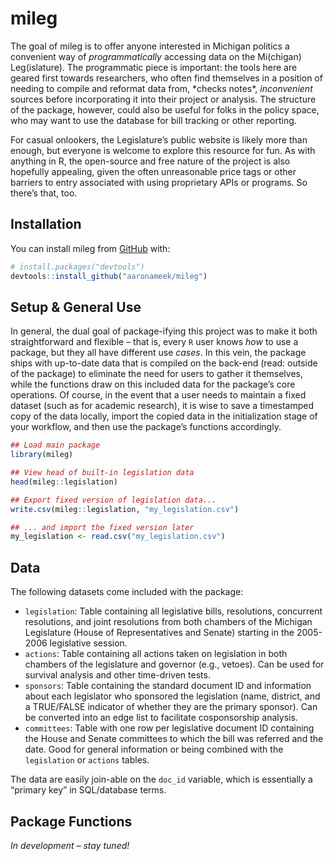 
<!-- README.md is generated from README.Rmd. Please edit that file -->

# mileg

<!-- badges: start -->

<!-- badges: end -->

The goal of mileg is to offer anyone interested in Michigan politics a
convenient way of *programmatically* accessing data on the Mi(chigan)
Leg(islature). The programmatic piece is important: the tools here are
geared first towards researchers, who often find themselves in a
position of needing to compile and reformat data from, \*checks notes\*,
*inconvenient* sources before incorporating it into their project or
analysis. The structure of the package, however, could also be useful
for folks in the policy space, who may want to use the database for bill
tracking or other reporting.

For casual onlookers, the Legislature’s public website is likely more
than enough, but everyone is welcome to explore this resource for fun.
As with anything in R, the open-source and free nature of the project is
also hopefully appealing, given the often unreasonable price tags or
other barriers to entry associated with using proprietary APIs or
programs. So there’s that, too.

## Installation

You can install mileg from [GitHub](https://github.com/) with:

``` r
# install.packages("devtools")
devtools::install_github("aaronameek/mileg")
```

## Setup & General Use

In general, the dual goal of package-ifying this project was to make it
both straightforward and flexible – that is, every `R` user knows *how*
to use a package, but they all have different use *cases*. In this vein,
the package ships with up-to-date data that is compiled on the back-end
(read: outside of the package) to eliminate the need for users to gather
it themselves, while the functions draw on this included data for the
package’s core operations. Of course, in the event that a user needs to
maintain a fixed dataset (such as for academic research), it is wise to
save a timestamped copy of the data locally, import the copied data in
the initialization stage of your workflow, and then use the package’s
functions accordingly.

``` r
## Load main package
library(mileg)

## View head of built-in legislation data
head(mileg::legislation)

## Export fixed version of legislation data...
write.csv(mileg::legislation, "my_legislation.csv")

## ... and import the fixed version later
my_legislation <- read.csv("my_legislation.csv")
```

## Data

The following datasets come included with the package:

- `legislation`: Table containing all legislative bills, resolutions,
  concurrent resolutions, and joint resolutions from both chambers of
  the Michigan Legislature (House of Representatives and Senate)
  starting in the 2005-2006 legislative session.
- `actions`: Table containing all actions taken on legislation in both
  chambers of the legislature and governor (e.g., vetoes). Can be used
  for survival analysis and other time-driven tests.
- `sponsors`: Table containing the standard document ID and information
  about each legislator who sponsored the legislation (name, district,
  and a TRUE/FALSE indicator of whether they are the primary sponsor).
  Can be converted into an edge list to facilitate cosponsorship
  analysis.
- `committees`: Table with one row per legislative document ID
  containing the House and Senate committees to which the bill was
  referred and the date. Good for general information or being combined
  with the `legislation` or `actions` tables.

The data are easily join-able on the `doc_id` variable, which is
essentially a “primary key” in SQL/database terms.

## Package Functions

*In development – stay tuned!*
